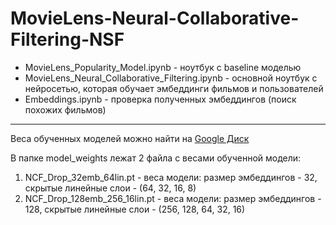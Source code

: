 # MovieLens-Neural-Collaborative-Filtering-NSF


* MovieLens_Popularity_Model.ipynb - ноутбук с baseline моделью
* MovieLens_Neural_Collaborative_Filtering.ipynb - основной ноутбук с нейросетью, которая обучает эмбеддинги фильмов и пользователей
* Embeddings.ipynb - проверка полученных эмбеддингов (поиск похожих фильмов)

--------------

Веса обученных моделей можно найти на [Google Диск](https://drive.google.com/drive/folders/1sEjRepagyyU-IQ2YOPFxLjrDIGGOLTuw?usp=share_link)


В папке model_weights лежат 2 файла с весами обученной модели:

1) NCF_Drop_32emb_64lin.pt - веса модели: размер эмбеддингов - 32, скрытые линейные слои - (64, 32, 16, 8)
2) NCF_Drop_128emb_256_16lin.pt - веса модели: размер эмбеддингов - 128, скрытые линейные слои - (256, 128, 64, 32, 16)
